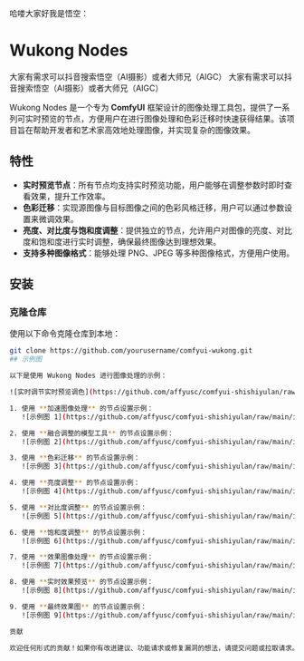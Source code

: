 哈喽大家好我是悟空：
# Wukong Nodes

大家有需求可以抖音搜索悟空（AI摄影）或者大师兄（AIGC）
大家有需求可以抖音搜索悟空（AI摄影）或者大师兄（AIGC）

Wukong Nodes 是一个专为 **ComfyUI** 框架设计的图像处理工具包，提供了一系列可实时预览的节点，方便用户在进行图像处理和色彩迁移时快速获得结果。该项目旨在帮助开发者和艺术家高效地处理图像，并实现复杂的图像效果。

## 特性

- **实时预览节点**：所有节点均支持实时预览功能，用户能够在调整参数时即时查看效果，提升工作效率。
- **色彩迁移**：实现源图像与目标图像之间的色彩风格迁移，用户可以通过参数设置来微调效果。
- **亮度、对比度与饱和度调整**：提供独立的节点，允许用户对图像的亮度、对比度和饱和度进行实时调整，确保最终图像达到理想效果。
- **支持多种图像格式**：能够处理 PNG、JPEG 等多种图像格式，方便用户使用。

## 安装

### 克隆仓库

使用以下命令克隆仓库到本地：

```bash
git clone https://github.com/yourusername/comfyui-wukong.git
## 示例图

以下是使用 Wukong Nodes 进行图像处理的示例：

![实时调节实时预览调色](https://github.com/affyusc/comfyui-shishiyulan/raw/main/image/%E5%BE%AE%E4%BF%A1%E5%9B%BE%E7%89%87_20241005190203.png)

1. 使用 **加速图像处理** 的节点设置示例：
   ![示例图 1](https://github.com/affyusc/comfyui-shishiyulan/raw/main/image/%E5%BE%AE%E4%BF%A1%E5%9B%BE%E7%89%87_20241005190203.png)

2. 使用 **融合调整的模型工具** 的节点设置示例：
   ![示例图 2](https://github.com/affyusc/comfyui-shishiyulan/raw/main/image/%E5%BE%AE%E4%BF%A1%E5%9B%BE%E7%89%87_20241005190211.png)

3. 使用 **色彩迁移** 的节点设置示例：
   ![示例图 3](https://github.com/affyusc/comfyui-shishiyulan/raw/main/image/%E5%BE%AE%E4%BF%A1%E5%9B%BE%E7%89%87_20241005190234.png)

4. 使用 **亮度调整** 的节点设置示例：
   ![示例图 4](https://github.com/affyusc/comfyui-shishiyulan/raw/main/image/%E5%BE%AE%E4%BF%A1%E5%9B%BE%E7%89%87_20241005190248.png)

5. 使用 **对比度调整** 的节点设置示例：
   ![示例图 5](https://github.com/affyusc/comfyui-shishiyulan/raw/main/image/%E5%BE%AE%E4%BF%A1%E5%9B%BE%E7%89%87_20241005190343.png)

6. 使用 **饱和度调整** 的节点设置示例：
   ![示例图 6](https://github.com/affyusc/comfyui-shishiyulan/raw/main/image/%E5%BE%AE%E4%BF%A1%E5%9B%BE%E7%89%87_20241005190348.png)

7. 使用 **效果图像处理** 的节点设置示例：
   ![示例图 7](https://github.com/affyusc/comfyui-shishiyulan/raw/main/image/%E5%BE%AE%E4%BF%A1%E5%9B%BE%E7%89%87_20241005190415.png)

8. 使用 **实时效果预览** 的节点设置示例：
   ![示例图 8](https://github.com/affyusc/comfyui-shishiyulan/raw/main/image/%E5%BE%AE%E4%BF%A1%E5%9B%BE%E7%89%87_20241005190624.png)

9. 使用 **最终效果图** 的节点设置示例：
   ![示例图 9](https://github.com/affyusc/comfyui-shishiyulan/raw/main/image/%E5%BE%AE%E4%BF%A1%E5%9B%BE%E7%89%87_20241005190746.png)

贡献

欢迎任何形式的贡献！如果你有改进建议、功能请求或修复漏洞的想法，请提交问题或拉取请求。请确保在提交之前查看 贡献指南。
